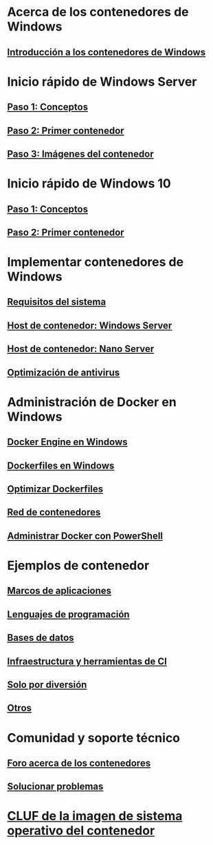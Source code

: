 # Acerca de los contenedores de Windows
## [Introducción a los contenedores de Windows](about/about_overview.md)

# Inicio rápido de Windows Server
## [Paso 1: Conceptos](quick_start/quick_start.md)
## [Paso 2: Primer contenedor](quick_start/quick_start_windows_server.md)
## [Paso 3: Imágenes del contenedor](quick_start/quick_start_images.md)

# Inicio rápido de Windows 10
## [Paso 1: Conceptos](quick_start/quick_start.md)
## [Paso 2: Primer contenedor](quick_start/quick_start_windows_10.md)

# Implementar contenedores de Windows
## [Requisitos del sistema](deployment/system_requirements.md)
## [Host de contenedor: Windows Server](deployment/deployment.md)
## [Host de contenedor: Nano Server](deployment/deployment_nano.md)
## [Optimización de antivirus](https://msdn.microsoft.com/en-us/windows/hardware/drivers/ifs/anti-virus-optimization-for-windows-containers)

# Administración de Docker en Windows
## [Docker Engine en Windows](docker/configure_docker_daemon.md)
## [Dockerfiles en Windows](docker/manage_windows_dockerfile.md)
## [Optimizar Dockerfiles](docker/optimize_windows_dockerfile.md)
## [Red de contenedores](management/container_networking.md)
## [Administrar Docker con PowerShell](https://github.com/Microsoft/Docker-PowerShell)

# Ejemplos de contenedor
## [Marcos de aplicaciones](samples.md#Application-Frameworks)
## [Lenguajes de programación](samples.md#Programing-Languages)
## [Bases de datos](samples.md#Databases)
## [Infraestructura y herramientas de CI](samples.md#Infrastructure-and-CI-Tools)
## [Solo por diversión](samples.md#Just-for-Fun)
## [Otros](samples.md#Other)


# Comunidad y soporte técnico
## [Foro acerca de los contenedores](https://social.msdn.microsoft.com/Forums/en-US/home?forum=windowscontainers)
## [Solucionar problemas](troubleshooting.md)

# [CLUF de la imagen de sistema operativo del contenedor](Images_EULA.md)


<!--HONumber=Oct16_HO3-->


